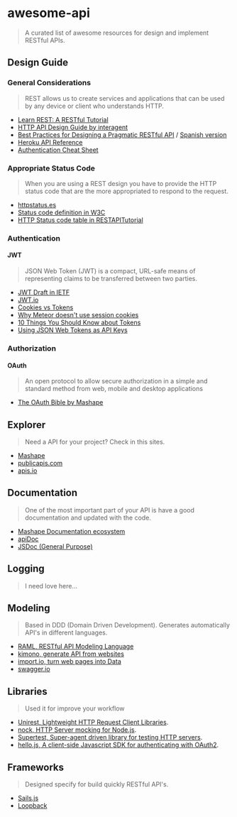 # awesome-api

> A curated list of awesome resources for design and implement RESTful APIs.

## Design Guide

### General Considerations

> REST allows us to create services and applications that can be used by any device or client who understands HTTP.

* [Learn REST: A RESTful Tutorial](http://www.restapitutorial.com)
* [HTTP API Design Guide by interagent](https://github.com/interagent/http-api-design)
*  [Best Practices for Designing a Pragmatic RESTful API](http://www.vinaysahni.com/best-practices-for-a-pragmatic-restful-api) / [Spanish version](http://elbauldelprogramador.com/buenas-practicas-para-el-diseno-de-una-api-restful-pragmatica/)
* [Heroku API Reference](https://devcenter.heroku.com/articles/platform-api-reference)
* [Authentication Cheat Sheet](https://www.owasp.org/index.php/Authentication_Cheat_Sheet)

### Appropriate Status Code

> When you are using a REST design you have to provide the HTTP status code that are the more appropriated to respond to the request.

* [httpstatus.es](http://httpstatus.es/)
* [Status code definition in W3C](http://www.w3.org/Protocols/rfc2616/rfc2616-sec10.html)
* [HTTP Status code table in RESTAPITutorial](http://www.restapitutorial.com/httpstatuscodes.html)

### Authentication

#### JWT

> JSON Web Token (JWT) is a compact, URL-safe means of representing claims to be transferred between two parties.

* [JWT Draft in IETF](http://tools.ietf.org/html/draft-ietf-oauth-json-web-token)
* [JWT.io](http://jwt.io/)
* [Cookies vs Tokens](https://auth0.com/blog/2014/01/07/angularjs-authentication-with-cookies-vs-token)
* [Why Meteor doesn't use session cookies](https://www.meteor.com/blog/2014/03/14/session-cookies)
* [10 Things You Should Know about Tokens](https://auth0.com/blog/2014/01/27/ten-things-you-should-know-about-tokens-and-cookies)
* [Using JSON Web Tokens as API Keys](https://auth0.com/blog/2014/12/02/using-json-web-tokens-as-api-keys)

### Authorization

#### OAuth

> An open protocol to allow secure authorization in a simple and standard method from web, mobile and desktop applications

* [The OAuth Bible by Mashape](http://oauthbible.com/) 

## Explorer

> Need a API for your project? Check in this sites.

* [Mashape](https://www.mashape.com/explore)
* [publicapis.com](http://www.publicapis.com)
* [apis.io](http://apis.io)

## Documentation

> One of the most important part of your API is have a good documentation and updated with the code.

* [Mashape Documentation ecosystem](http://docs.mashape.com/documenting-api)
* [apiDoc](http://apidocjs.com)
* [JSDoc (General Purpose)](http://usejsdoc.org)

## Logging

> I need love here...

## Modeling

> Based in DDD (Domain Driven Development). Generates automatically API's in different languages.

* [RAML, RESTful API Modeling Language](http://raml.org)
* [kimono, generate API from websites](https://www.kimonolabs.com)
* [import.io, turn web pages into Data](https://import.io)
* [swagger.io](http://swagger.io)

## Libraries

> Used it for improve your workflow

* [Unirest, Lightweight HTTP Request Client Libraries](http://unirest.io).
* [nock, HTTP Server mocking for Node.js](https://www.npmjs.com/package/nock).
* [Supertest, Super-agent driven library for testing HTTP servers](https://www.npmjs.com/package/supertest).
* [hello.js, A client-side Javascript SDK for authenticating with OAuth2](http://adodson.com/hello.js/#hellojs).


## Frameworks

> Designed specify for build quickly RESTful API's.

* [Sails.js](http://sailsjs.org)
* [Loopback	](http://loopback.io)

